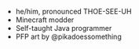 - he/him, pronounced THOE-SEE-UH
- Minecraft modder
- Self-taught Java programmer
- PFP art by @pikadoessomething
